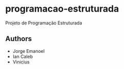 # programacao-estruturada
Projeto de Programação Estruturada


## Authors

- Jorge Emanoel
- Ian Caleb
- Vinicius

